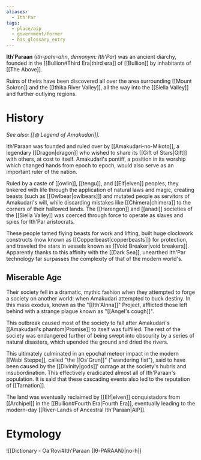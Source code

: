```yaml
---
aliases:
  - Ith'Par
tags:
  - place/aip
  - government/former
  - has_glossary_entry
---
```


**Ith'Paraan** (*ith-pahr-ahn*, *demonym: Ith'Par*) was an ancient diarchy, founded in the [[Bullion#Third Era|third era]] of [[Bullion]] by inhabitants of [[The Above]]. 

Ruins of theirs have been discovered all over the area surrounding [[Mount Sokron]] and the [[Ithika River Valley]], all the way into the [[Siella Valley]] and further outlying regions.

# History
*See also: [[◍ Legend of Amakudari]].*

Ith'Paraan was founded and ruled over by [[Amakudari-no-Mikoto]], a legendary [[Dragon|dragon]] who wished to share its [[Gift of Stars|Gift]] with others, at cost to itself. Amakudari's pontiff, a position in its worship which changed hands from epoch to epoch, would also serve as an important ruler of the nation.

Ruled by a caste of [[owlin]], [[tengu]], and [[Elf|elven]] peoples, they tinkered with life through the application of natural laws and magic, creating beasts (such as [[Owlbear|owlbears]]) and mutated people as servitors of Amakudari's will, while discarding mistakes like [[Chimera|chimera]] to the corners of their hallowed lands. The [[Harengon]] and [[anadi]] societies of the [[Siella Valley]] was coerced through force to operate as slaves and spies for Ith'Par aristocrats.

These people tamed flying beasts for work and lifting, built huge clockwork constructs (now known as [[Copperbeast|copperbeasts]]) for protection, and traveled the stars in vessels known as [[Void Breaker|void breakers]]. Apparently thanks to this affinity with the [[Dark Sea]], unearthed Ith'Par technology far surpasses the complexity of that of the modern world's.
## Miserable Age
Their society fell in a dramatic, mythic fashion when they attempted to forge a society on another world: when Amakudari attempted to buck destiny. In this mass exodus, known as the "[[Ith'Alnna]]" Project, afflicted those left behind with a strange plague known as "[[Angel's cough]]". 

This outbreak caused most of the society to fall after Amakudari's [[Amakudari's phantom|Promise]] to itself was fulfilled. The rest of the society was endangered further of being swept into obscurity by a series of natural disasters, which upended the ground and dried the rivers.

This ultimately culminated in an epochal meteor impact in the modern [[Wabi Steppe]], called "the [[Os'Grun]]" ("wandering fist"), said to have been caused by the [[Divinity|gods]]' outrage at the society's hubris and insubordination. This effectively eradicated almost all of Ith'Paraan's population. It is said that these cascading events also led to the reputation of [[Tarnation]].

The land was eventually reclaimed by [[Elf|elven]] conquistadors from [[Archipel]] in the [[Bullion#Fourth Era|Fourth Era]], eventually leading to the modern-day [[River-Lands of Ancestral Ith'Paraan|AIP]].

# Etymology
![[Dictionary - Oa'Rovi#Ith'Paraan {Iθ-PARAAN}|no-h]]